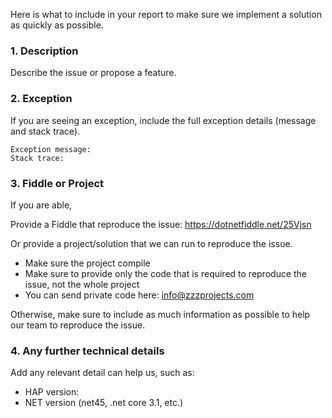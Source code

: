 Here is what to include in your report to make sure we implement a solution as quickly as possible. 

### 1. Description
Describe the issue or propose a feature.

### 2. Exception
If you are seeing an exception, include the full exception details (message and stack trace).

```
Exception message:
Stack trace:
```

### 3. Fiddle or Project
If you are able,

Provide a Fiddle that reproduce the issue: https://dotnetfiddle.net/25Vjsn

Or provide a project/solution that we can run to reproduce the issue.
- Make sure the project compile
- Make sure to provide only the code that is required to reproduce the issue, not the whole project
- You can send private code here: info@zzzprojects.com

Otherwise, make sure to include as much information as possible to help our team to reproduce the issue.

### 4. Any further technical details
Add any relevant detail can help us, such as: 

- HAP version:
- NET version (net45, .net core 3.1, etc.)

